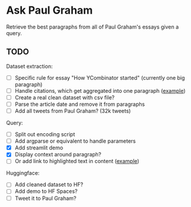 # Ask Paul Graham

Retrieve the best paragraphs from all of Paul Graham's essays given a query.


## TODO

Dataset extraction:
- [ ] Specific rule for essay "How YCombinator started" (currently one big paragraph)
- [ ] Handle citations, which get aggregated into one paragraph ([example](http://www.paulgraham.com/really.html?viewfullsite=1#:~:text=A%20lot%20of%20founders%20complained))
- [ ] Create a real clean dataset with csv file?
- [ ] Parse the article date and remove it from paragraphs
- [ ] Add all tweets from Paul Graham? (32k tweets)

Query:
- [ ] Split out encoding script
- [ ] Add argparse or equivalent to handle parameters
- [x] Add streamlit demo
- [x] Display context around paragraph?
- [ ] Or add link to highlighted text in content ([example](http://www.paulgraham.com/really.html?viewfullsite=1#:~:text=A%20lot%20of%20founders%20complained))

Huggingface:
- [ ] Add cleaned dataset to HF?
- [ ] Add demo to HF Spaces?
- [ ] Tweet it to Paul Graham?

